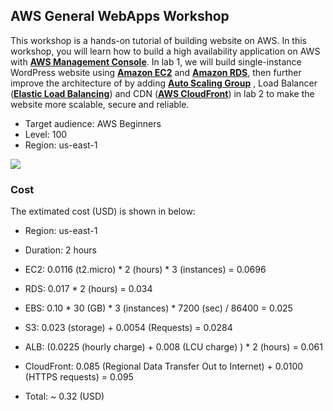 ## AWS General WebApps Workshop

This workshop is a hands-on tutorial of building website on AWS. In this workshop, you will learn how to build a high availability application on AWS with [**AWS Management Console**](https://aws.amazon.com/console/). In lab 1, we will build single-instance WordPress website using [**Amazon EC2**](https://aws.amazon.com/ec2) and [**Amazon RDS**](https://aws.amazon.com/rds/), then further improve the architecture of by adding [**Auto Scaling Group**](https://docs.aws.amazon.com/autoscaling/ec2/userguide/AutoScalingGroup.html) , Load Balancer ([**Elastic Load Balancing**](https://aws.amazon.com/elasticloadbalancing/?nc=sn&loc=0)) and CDN ([**AWS CloudFront**](https://aws.amazon.com/cloudfront)) in lab 2 to make the website more scalable, secure and reliable.

* Target audience: AWS Beginners
* Level: 100 
* Region: us-east-1

![](/images/lab2-architecture.jpg)

### Cost

The extimated cost (USD) is shown in below:

* Region: us-east-1
* Duration: 2 hours

* EC2: 0.0116 (t2.micro) * 2 (hours) * 3 (instances) = 0.0696 
* RDS: 0.017 * 2 (hours) = 0.034
* EBS: 0.10 * 30 (GB) * 3 (instances) * 7200 (sec) / 86400 = 0.025
* S3: 0.023 (storage) + 0.0054 (Requests) = 0.0284
* ALB: (0.0225 (hourly charge) + 0.008 (LCU charge) ) * 2 (hours) = 0.061
* CloudFront: 0.085 (Regional Data Transfer Out to Internet) + 0.0100 (HTTPS requests) = 0.095
* Total: ~ 0.32 (USD)

